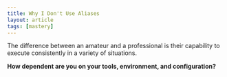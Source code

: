 ```yaml
---
title: Why I Don't Use Aliases
layout: article
tags: [mastery]
---
```

The difference between an amateur and a professional is their capability to
execute consistently in a variety of situations.

**How dependent are you on your tools, environment, and configuration?**
